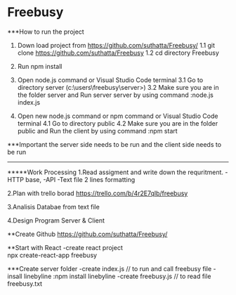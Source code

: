 # Freebusy
***How to run the project
1. Down load project from https://github.com/suthatta/Freebusy/
    1.1 git clone  https://github.com/suthatta/Freebusy
    1.2 cd directory Freebusy
2. Run npm install
3. Open node.js command or Visual Studio Code terminal
    3.1 Go to directory server (c:\users\freebusy\server>)
    3.2 Make sure you are in the folder server and Run server server
by using command :node.js index.js

4. Open new node.js command or npm command or Visual Studio Code terminal
    4.1 Go to directory public
    4.2 Make sure you are in the folder public and Run the client
by using command :npm start

***Important the server side needs to be run and the client side needs to be run

---------------------------------------------------------------------------------
*****Work Processing
1.Read assigment and write down the requritment.
-HTTP base, -API
-Text file 2 lines formatting

2.Plan with trello borad
https://trello.com/b/4r2E7qlb/freebusy

3.Analisis Databae from text file

4.Design Program
Server & Client


**Create Github
https://github.com/suthatta/Freebusy/

**Start with React
-create react project  
npx create-react-app freebusy

***Create server folder
-create index.js   // to run and call freebusy file 
-insall linebyline :npm install linebyline
-create freebusy.js // to read file freebusy.txt

